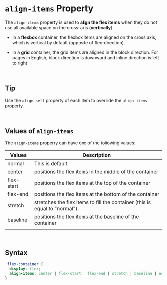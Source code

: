 # `align-items` Property

The `align-items` property is used to **align the flex items** when they do not use all available space on the cross-axis (**vertically**).

- In a **flexbox** container, the flexbox items are aligned on the cross axis, which is vertical by default (opposite of flex-direction).

- In a **grid** container, the grid items are aligned in the block direction. For pages in English, block direction is downward and inline direction is left to right

&nbsp;

## Tip

Use the `align-self` property of each item to override the `align-items` property.

&nbsp;

## Values of `align-items`

The `align-items` property can have one of the following values:

| Values     | Description                                                                |
| ---------- | -------------------------------------------------------------------------- |
| normal     | This is default                                                            |
| center     | positions the flex items in the middle of the container                    |
| flex-start | positions the flex items at the top of the container                       |
| flex-end   | positions the flex items at the bottom of the container                    |
| stretch    | stretches the flex items to fill the container (this is equal to "normal") |
| baseline   | positions the flex items at the baseline of the container                  |
|            |                                                                            |

&nbsp;

## Syntax

```css
.flex-container {
  display: flex;
  align-items: center | flex-start | flex-end | stretch | baseline | normal;
}
```

&nbsp;

&nbsp;
